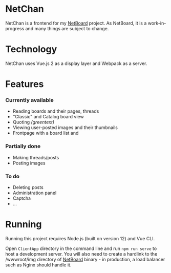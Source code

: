 ﻿# NetChan

NetChan is a frontend for my [NetBoard](https://github.com/xtul/NetBoard) project. As NetBoard, it is a work-in-progress and many things are subject to change.

# Technology

NetChan uses Vue.js 2 as a display layer and Webpack as a server.

# Features
### Currently available
 - Reading boards and their pages, threads
 - "Classic" and Catalog board view
 - Quoting *(greentext)*
 - Viewing user-posted images and their thumbnails
 - Frontpage with a board list and 

### Partially done
- Making threads/posts
- Posting images

### To do
- Deleting posts
- Administration panel
- Captcha
- ...

# Running

Running this project requires Node.js (built on version 12) and Vue CLI.

Open `ClientApp` directory in the command line and run `npm run serve` to host a development server. You will also need to create a hardlink to the /wwwroot/img directory of [NetBoard](https://github.com/xtul/NetBoard) binary - in production, a load balancer such as Nginx should handle it.